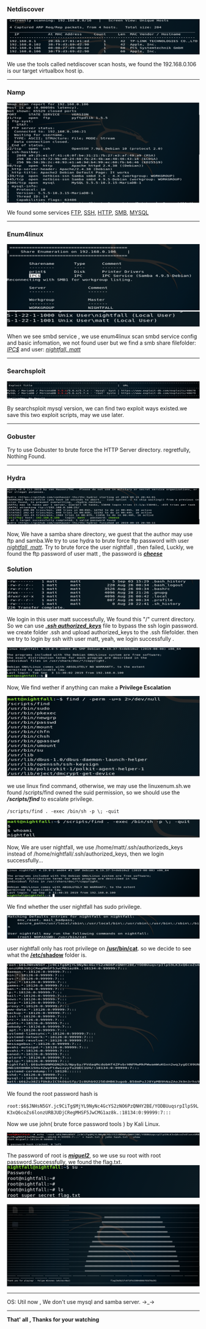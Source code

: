 

### **Netdiscover**



<img src="images/Screen Shot 2019-09-15 at 9.53.11 AM.png" alt="Screen Shot 2019-09-15 at 9.53.11 AM" style="zoom:50%;" />

We use the tools called netdiscover scan hosts, we found the 192.168.0.106 is our target virtualbox host ip.

------

### **Namp**



<img src="images/Screen Shot 2019-09-15 at 10.09.45 AM.png" alt="Screen Shot 2019-09-15 at 10.09.45 AM" style="zoom:50%;" />

We found some services <u>FTP</u>, <u>SSH</u>, <u>HTTP</u>, <u>SMB</u>, <u>MYSQL</u> 

------

### Enum4linux



<img src="images/Screen Shot 2019-09-15 at 7.43.24 PM.png" alt="Screen Shot 2019-09-15 at 7.43.24 PM" style="zoom:50%;" />



<img src="images/Screen Shot 2019-09-15 at 8.31.39 PM.png" alt="Screen Shot 2019-09-15 at 8.31.39 PM"  />



When we see smbd service , we use enum4linux scan smbd service config and basic infomation, we not found user but we find a smb share filefolder: <u>*IPC$*</u> and user: <u>*nightfall, matt*</u>

------

### Searchsploit

<img src="images/Screen Shot 2019-09-15 at 8.18.19 PM.png" alt="Screen Shot 2019-09-15 at 8.18.19 PM" style="zoom:50%;" />

By searchsploit mysql version, we can find two exploit ways existed.we save this two exploit scripts, may we use later.

------

### Gobuster



Try to use Gobuster to brute force the HTTP Server directory. regretfully, Nothing Found.

------

### Hydra


<img src="images/Screen Shot 2019-09-15 at 8.56.28 PM.png" alt="Screen Shot 2019-09-15 at 8.56.28 PM" style="zoom:50%;" />


Now, We have a samba share directory, we guest that the author may use ftp and samba.We try to use hydra to  brute force ftp password with user <u>*nightfall, matt*</u>. Try to brute force the user nightfall , then failed, Luckly, we found the ftp password of user matt , the password is <u>***cheese***</u>



### Solution


<img src="images/Screen Shot 2019-09-15 at 9.07.55 PM.png" alt="Screen Shot 2019-09-15 at 9.07.55 PM" style="zoom:50%;" />


We login in this user matt successfully, We found this "/" current directory. So we can use *<u>**.ssh authorized_keys</u>*** file to bypass the ssh login password. we create folder .ssh and upload authorized_keys to the .ssh filefolder. then we try to login by ssh with user matt, yeah, we login successfully .

<img src="images/Screen Shot 2019-09-15 at 9.22.15 PM.png" alt="Screen Shot 2019-09-15 at 9.22.15 PM" style="zoom:50%;" />

Now, We find wether if anything can make a **Privilege Escalation**

<img src="images/Screen Shot 2019-09-15 at 9.24.05 PM.png" alt="Screen Shot 2019-09-15 at 9.24.05 PM" style="zoom:50%;" />

we use linux find command, otherwise, we may use the linuxenum.sh.we found /scripts/find owned the suid permission, so we should use the ***/scripts/find*** to escalate privilege.

`/scripts/find . -exec /bin/sh -p \; -quit`

<img src="images/Screen Shot 2019-09-15 at 9.35.30 PM.png" alt="Screen Shot 2019-09-15 at 9.35.30 PM" style="zoom:50%;" />


Now, We are user nightfall,  we use /home/matt/.ssh/authorizeds_keys instead of /home/nightfall/.ssh/authorized_keys, then we login successfully...

<img src="images/Screen Shot 2019-09-15 at 9.47.04 PM.png" alt="Screen Shot 2019-09-15 at 9.47.04 PM" style="zoom:50%;" />

We find whether the user nightfall has sudo privilege.

<img src="images/Screen Shot 2019-09-15 at 10.01.01 PM.png" alt="Screen Shot 2019-09-15 at 10.01.01 PM" style="zoom:50%;" />

user nightfall only has root privilege on **<u>/usr/bin/cat</u>**. so we decide to see what the **<u>/etc/shadow</u>** folder is.

<img src="images/Screen Shot 2019-09-15 at 10.02.18 PM.png" alt="Screen Shot 2019-09-15 at 10.02.18 PM" style="zoom:50%;" />

We found the root password hash is 

`root:$6$JNHsN5GY.jc9CiTg$MjYL9NyNc4GcYS2zNO6PzQNHY2BE/YODBUuqsrpIlpS9LK3xQ6coZs6lonzURBJUDjCRegMHSF5JwCMG1az8k.:18134:0:99999:7:::`

Now we use john( brute force password tools ) by Kali Linux.

<img src="images/Screen Shot 2019-09-15 at 10.09.59 PM.png" alt="Screen Shot 2019-09-15 at 10.09.59 PM" style="zoom:50%;" />

The password of root is <u>***miguel2***</u>, so we use su root with root password.Successfully, we found the flag.txt.
<img src="images/Screen Shot 2019-09-15 at 10.13.45 PM.png" alt="Screen Shot 2019-09-15 at 10.13.45 PM"  />

<img src="images/Screen Shot 2019-09-15 at 10.13.26 PM.png" alt="Screen Shot 2019-09-15 at 10.13.26 PM" style="zoom:50%;" />

------

OS: Util now , We don't use mysql and samba server. →_→

------

**That' all , Thanks for your watching**
